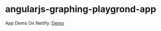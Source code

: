 # angularjs-graphing-playgrond-app

App Demo On Netlify: [Demo](https://angry-heisenberg-144cd1.netlify.com/#!/)
